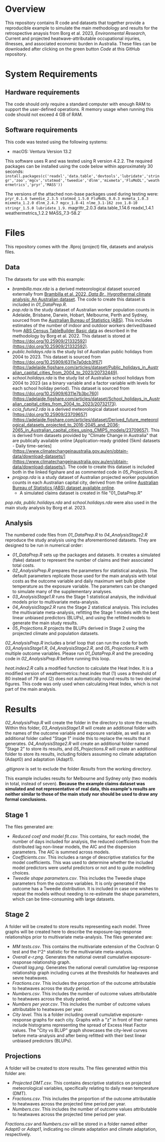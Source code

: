 # Overview
This repository contains R code and datasets that together provide a reproducible example to simulate the main methodology and results for the retrospective anaysis from Borg et al. 2023, *Environmental Research*, Current and projected heatwave-attributable occupational injuries, illnesses, and associated economic burden in Australia. These files can be downloaded after clicking on the green button *Code* at this GitHub repository.


# System Requirements
## Hardware requirements
The code should only require a standard computer with enough RAM to support the user-defined operations. R memory usage when running this code should not exceed 4 GB of RAM.

## Software requirements
This code was tested using the following systems:
* macOS: Ventura Version 13.2

This software uses R and was tested using R version 4.2.2. The required packages can be installed using the code below within approximately 30 seconds:
`install.packages(c('readxl','data.table','devtools','lubridate','stringr','zoo','mgcv','statmod','tweedie','dlnm','mixmeta','FluMoDL','weathermetrics','pryr','MASS'))`

The versions of the attached non-base packages used during testing were:
` pryr_0.1.6 tweedie_2.3.5 statmod_1.5.0 FluMoDL_0.0.3 mvmeta_1.0.3 mixmeta_1.2.0 dlnm_2.4.7 mgcv_1.8-41 nlme_3.1-162 zoo_1.8-10 stringr_1.5.0 lubridate_1.9.` magrittr_2.0.3 data.table_1.14.6 readxl_1.4.1 weathermetrics_1.2.2 MASS_7.3-58.2`


# Files
This repository comes with the .Rproj (project) file, datasets and analysis files.

## Data
The datasets for use with this example:
  * *brambilla.max.rda* is a derived meteorological dataset sourced externally from [Brambilla et al. 2022, *Data Br.*, Hygrothermal climate analysis: An Australian dataset](https://doi.org/10.1016/j.dib.2022.108291). The code to create this dataset is included in *01_DataPrep.R*.
  * *pop.rda* is the study dataset of Australian worker population counts in Adelaide, Brisbane, Darwin, Hobart, Melbourne, Perth and Sydney, sourced from the [Australian Bureau of Statistics (ABS)](https://www.abs.gov.au/statistics/labour/employment-and-unemployment/labour-force-australia/latest-release). This includes estimates of the number of indoor and outdoor workers derived/based from [ABS Census TableBuilder Basic data](https://tablebuilder.abs.gov.au/webapi/jsf/login.xhtml) as described in the methodology by Borg et al. 2022. This dataset is stored at [https://doi.org/10.25909/21332592](https://doi.org/10.25909/21332592).
  * *public.holidays.rda* is the study list of Australian public holidays from 2004 to 2023. This dataset is sourced from [https://doi.org/10.25909/6311e7a0dcb3f67](https://adelaide.figshare.com/articles/dataset/Public_holidays_in_Australian_capital_cities_from_2004_to_2023/20732449).
  * *school.holidays.rda* is the study list of Australian school holidays from 2004 to 2023 (as a binary variable and a factor variable with levels for each school holiday period). This dataset is sourced from [https://doi.org/10.25909/6311e7b3bc760](https://adelaide.figshare.com/articles/dataset/School_holidays_in_Australian_capital_cities_from_2004_to_2023/20732173).
  * *ccia_future2.rda* is a derived meteorological dataset sourced from [https://doi.org/10.25909/23709657](https://adelaide.figshare.com/articles/dataset/Derived_future_meteorological_datasets_projected_to_2016-2045_and_2036-2065_in_Australian_capital_cities_using_CMIP5_models/23709657). This is derived from datasets provided by "Climate Change in Australia" that are publically available online [Application-ready gridded (5km) datasets - Daily time-series](https://www.climatechangeinaustralia.gov.au/en/obtain-data/download-datasets/](https://www.climatechangeinaustralia.gov.au/en/obtain-data/download-datasets/). The code to create this dataset is included both in the linked figshare and as commented code in *05_Projections.R*.
  * *projpop.rda* is a study dataset of Australian projected worker population counts in each Australian capital city, derived from the online [Australian Bureau of Statistics (ABS) dataset available online]([https://www.abs.gov.au/statistics/labour/employment-and-unemployment/labour-force-australia/latest-release]). 
    * A simulated claims dataset is created in file "01_DataPrep.R"

*pop.rda*, *public.holidays.rda* and *school.holidays.rda* were also used in the main study analysis by Borg et al. 2023.
  
## Analysis
The numbered code files from *01_DataPrep.R* to *04_AnalysisStage2.R* reproduce the study analysis using the aforementioned datasets. They are designed to be run in numerical order:
  * *01_DataPrep.R* sets up the packages and datasets. It creates a simulated (fake) dataset to represent the number of claims and their associated total costs.
  * *02_AnalysisPrep.R* prepares the parameters for statistical analysis. The default parameters replicate those used for the main analysis with total costs as the outcome variable and daily maximum wet bulb globe temperature as the exposure variable. The parameters can be changed to simulate many of the supplementary analyses.
  * *03_AnalysisStage1.R* runs the Stage 1 statistical analysis, the individual models prior to multivariate meta-analysis.
  * *04_AnalysisStage2.R* runs the Stage 2 statistical analysis. This includes the multivariate meta-analysis, refitting the Stage 1 models with the best linear unbiased predictors (BLUPs), and using the refitted models to generate the main study results.
  * *05_Projections.R* projects the BLUPs derived in Stage 2 using the projected climate and population datasets.

*02_AnalysisPrep.R* includes a brief loop that can run the code for both *03_AnalysisStage1.R*, *04_AnalysisStage2.R*, and *05_Projections.R* with multiple outcome variables. Please run *01_DataPrep.R* and the preceding code in *02_AnalysisPrep.R* before running this loop.

*heat.index2.R* calls a modified function to calculate the Heat Index. It is a modified version of weathermetrics::heat.index that (1) uses a threshold of 80 instead of 79 and (2) does not automatically round results to two decimal figures. This code was only used when calculating Heat Index, which is not part of the main analysis.

# Results
*02_AnalysisPrep.R* will create the folder in the directory to store the results. Within this folder, *03_AnalysisStage1.R* will create an additional folder with the names of the outcome variable and exposure variable, as well as an additional folder called "Stage 1" inside this to replace the results that it generates. *04_AnalysisStage2.R* will create an additional folder named "Stage 2" to store its results, and *05_Projections.R* will create an additional folder to store its results, including folders assuming no climate adaptation (Adapt0) and adaptation (Adapt1).

*.gitignore* is set to exclude the folder *Results* from the working directory.

This example includes results for Melbourne and Sydney only (two models in total, instead of seven). **Because the example claims dataset was simulated and not representative of real data, this example's results are neither similar to those of the main study nor should be used to draw any formal conclusions.**

## Stage 1
The files generated are:
  * *Reduced coef and model fit.csv*. This contains, for each model, the number of days included for analysis, the reduced coefficients from the distributed lag non-linear models, the AIC and the dispersion parameters. The AIC is summed across models.
  * *Coefficients.csv*. This includes a range of descriptive statistics for the model coefficients. This was used to determine whether the included model predictors were useful predictors or not and to guide modelling choices.
  * *Tweedie shape parameters.csv*. This includes the Tweedie shape parameters from the outcome variables. It is only generated if the outcome has a Tweedie distribution. It is included in case one wishes to repeat the models without needing to re-estimate the shape parameters, which can be time-consuming with large datasets.

## Stage 2
A folder will be created to store results representing each model. Three graphs will be created here to describe the exposure-lag-response relationships prior to multivariate meta-analysis. 
The files generated are:
  * *MM tests.csv*. This contains the multivariate extension of the Cochran Q test and the I^2^ statistic for the multivariate meta-analysis.
  * *Overall e-r.png*. Generates the national overall cumulative exposure-response relationship graph.
  * *Overall lag.png*. Generates the national overall cumulative lag-response relationship graph including curves at the thresholds for heatwaves and sevre heatwaves.
  * *Fractions.csv*. This includes the proportion of the outcome attributable to heatwaves across the study period.
  * *Numbers.csv*. This includes the number of outcome values attributable to heatwaves across the study period.
  * *Numbers per year.csv*. This includes the number of outcome values attributable to heatwaves per year.
  * *City level*. This is a folder including overall cumulative exposure-response graphs for each city. Graphs wtih a "z" in front of their names include histograms representing the spread of Excess Heat Factor values. The "City vs BLUP" graph showcases the city-level curves before meta-analysis and after being refitted with their best linear unbiased predictors (BLUPs).
  
## Projections
A folder will be created to store results. The files generated within this folder are:
  * *Projected DMT.csv*. This contains descriptive statistics on projected meteorological variables, specifically relating to daily mean temperature (DMT).
  * *Fractions.csv*. This includes the proportion of the outcome attributable to heatwaves across the projected time period per year.
  * *Numbers.csv*. This includes the number of outcome values attributable to heatwaves across the projected time period per year.
  
*Fractions.csv* and  *Numbers.csv* will be stored in a folder named either *Adapt0* or *Adapt1*, indicating no climate adaptation and climate adaptation, respectively.
